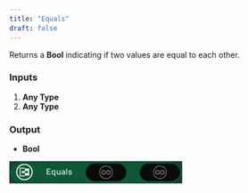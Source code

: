 ```yaml
---
title: "Equals"
draft: false
---
```

Returns a **Bool** indicating if two values are equal to each other.
### Inputs
1. **Any Type**
2. **Any Type**
### Output
-   **Bool**

![Equals](https://raw.githubusercontent.com/battlefield-portal-community/Image-CDN/main/portal_blocks/Equals.png)
